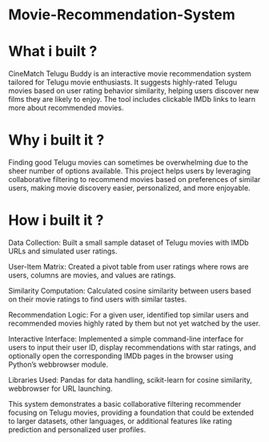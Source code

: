 # Movie-Recommendation-System
# What i built ?
CineMatch Telugu Buddy is an interactive movie recommendation system tailored for Telugu movie enthusiasts. It suggests highly-rated Telugu movies based on user rating behavior similarity, helping users discover new films they are likely to enjoy. The tool includes clickable IMDb links to learn more about recommended movies.

# Why i built it ?
Finding good Telugu movies can sometimes be overwhelming due to the sheer number of options available. This project helps users by leveraging collaborative filtering to recommend movies based on preferences of similar users, making movie discovery easier, personalized, and more enjoyable.

# How i built it ?
Data Collection: Built a small sample dataset of Telugu movies with IMDb URLs and simulated user ratings.

User-Item Matrix: Created a pivot table from user ratings where rows are users, columns are movies, and values are ratings.

Similarity Computation: Calculated cosine similarity between users based on their movie ratings to find users with similar tastes.

Recommendation Logic: For a given user, identified top similar users and recommended movies highly rated by them but not yet watched by the user.

Interactive Interface: Implemented a simple command-line interface for users to input their user ID, display recommendations with star ratings, and optionally open the corresponding IMDb pages in the browser using Python’s webbrowser module.

Libraries Used: Pandas for data handling, scikit-learn for cosine similarity, webbrowser for URL launching.

This system demonstrates a basic collaborative filtering recommender focusing on Telugu movies, providing a foundation that could be extended to larger datasets, other languages, or additional features like rating prediction and personalized user profiles.
